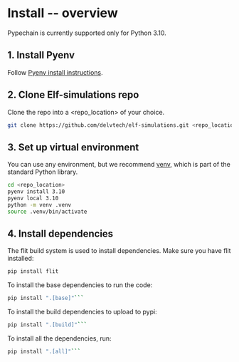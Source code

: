 # Install -- overview

Pypechain is currently supported only for Python 3.10.

## 1. Install Pyenv

Follow [Pyenv install instructions](https://github.com/pyenv/pyenv#installation).

## 2. Clone Elf-simulations repo

Clone the repo into a <repo_location> of your choice.

```bash
git clone https://github.com/delvtech/elf-simulations.git <repo_location>
```

## 3. Set up virtual environment

You can use any environment, but we recommend [venv](https://docs.python.org/3/library/venv.html), which is part of the standard Python library.

```bash
cd <repo_location>
pyenv install 3.10
pyenv local 3.10
python -m venv .venv
source .venv/bin/activate
```

## 4. Install dependencies

The flit build system is used to install dependencies. Make sure you have flit installed:

```bash
pip install flit
```

To install the base dependencies to run the code:

````bash
pip install ".[base]"```
````

To install the build dependencies to upload to pypi:

````bash
pip install ".[build]"```
````

To install all the dependencies, run:

````bash
pip install ".[all]"```
````
